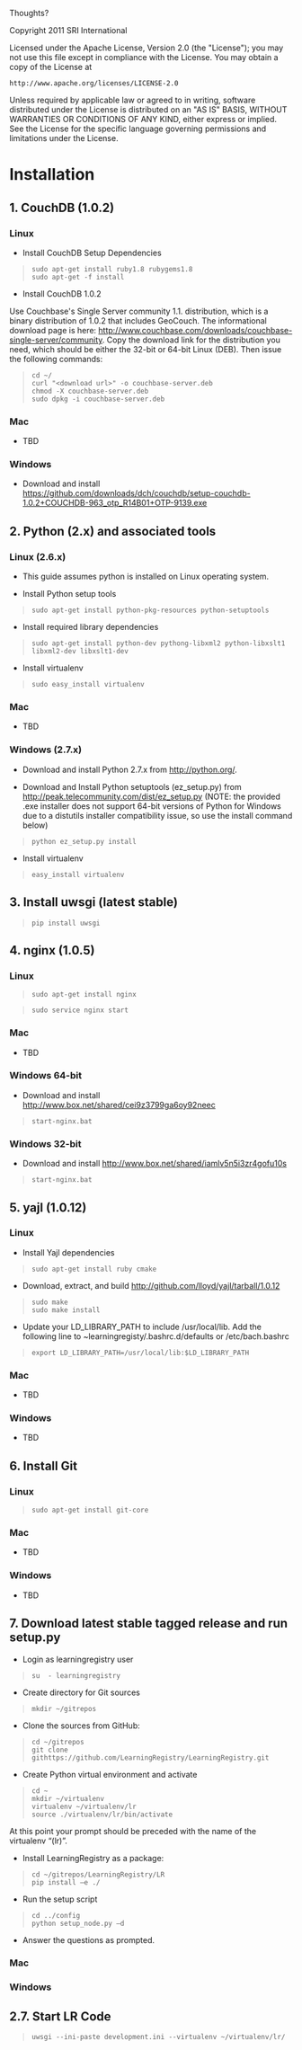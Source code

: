 Thoughts?

Copyright 2011 SRI International

Licensed under the Apache License, Version 2.0 (the "License");
you may not use this file except in compliance with the License.
You may obtain a copy of the License at

    http://www.apache.org/licenses/LICENSE-2.0

Unless required by applicable law or agreed to in writing, software
distributed under the License is distributed on an "AS IS" BASIS,
WITHOUT WARRANTIES OR CONDITIONS OF ANY KIND, either express or implied.
See the License for the specific language governing permissions and
limitations under the License.

# Installation

## 1. CouchDB (1.0.2)

### Linux

* Install CouchDB Setup Dependencies

>     sudo apt-get install ruby1.8 rubygems1.8
>     sudo apt-get -f install

* Install CouchDB 1.0.2

Use Couchbase's Single Server community 1.1. distribution, which is a binary distribution of 1.0.2 that includes GeoCouch.
The informational download page is here: http://www.couchbase.com/downloads/couchbase-single-server/community.  Copy the download link for the distribution you need, which should be either the 32-bit or 64-bit Linux (DEB).  Then issue the following commands:

>     cd ~/
>     curl "<download url>" -o couchbase-server.deb
>     chmod -X couchbase-server.deb
>     sudo dpkg -i couchbase-server.deb

### Mac

* TBD

### Windows

* Download and install https://github.com/downloads/dch/couchdb/setup-couchdb-1.0.2+COUCHDB-963_otp_R14B01+OTP-9139.exe

## 2. Python (2.x) and associated tools

### Linux (2.6.x)

* This guide assumes python is installed on Linux operating system.

* Install Python setup tools

>     sudo apt-get install python-pkg-resources python-setuptools

* Install required library dependencies

>     sudo apt-get install python-dev pythong-libxml2 python-libxslt1 libxml2-dev libxslt1-dev

* Install virtualenv

>     sudo easy_install virtualenv

### Mac

* TBD

### Windows (2.7.x)

* Download and install Python 2.7.x from http://python.org/.

* Download and Install Python setuptools (ez_setup.py) from http://peak.telecommunity.com/dist/ez_setup.py (NOTE: the provided .exe installer does not support 64-bit versions of Python for Windows due to a distutils installer compatibility issue, so use the install command below)

>     python ez_setup.py install

* Install virtualenv

>     easy_install virtualenv

## 3. Install uwsgi (latest stable)

>     pip install uwsgi

## 4. nginx (1.0.5)

### Linux

>     sudo apt-get install nginx

>     sudo service nginx start

### Mac

* TBD

### Windows 64-bit

* Download and install http://www.box.net/shared/cei9z3799ga6oy92neec

>     start-nginx.bat

### Windows 32-bit

* Download and install http://www.box.net/shared/iamlv5n5i3zr4gofu10s

>     start-nginx.bat

## 5. yajl (1.0.12)

### Linux

* Install Yajl dependencies

>     sudo apt-get install ruby cmake

* Download, extract, and build http://github.com/lloyd/yajl/tarball/1.0.12

>     sudo make
>     sudo make install

* Update your LD_LIBRARY_PATH to include /usr/local/lib. Add the following line to ~learningregisty/.bashrc.d/defaults or /etc/bach.bashrc

>     export LD_LIBRARY_PATH=/usr/local/lib:$LD_LIBRARY_PATH

### Mac

* TBD

### Windows

* TBD

## 6. Install Git

### Linux

>     sudo apt-get install git-core

### Mac

* TBD

### Windows

* TBD

## 7. Download latest stable tagged release and run setup.py

* Login as learningregistry user

>     su  - learningregistry

* Create directory for Git sources

>     mkdir ~/gitrepos

* Clone the sources from GitHub:

>     cd ~/gitrepos
>     git clone githttps://github.com/LearningRegistry/LearningRegistry.git

* Create Python virtual environment and activate

>     cd ~
>     mkdir ~/virtualenv
>     virtualenv ~/virtualenv/lr
>     source ./virtualenv/lr/bin/activate

At this point your prompt should be preceded with the name of the virtualenv “(lr)”.

* Install LearningRegistry as a package:

>     cd ~/gitrepos/LearningRegistry/LR
>     pip install –e ./

* Run the setup script

>     cd ../config
>     python setup_node.py –d

* Answer the questions as prompted.

### Mac

### Windows

## 2.7. Start LR Code

>     uwsgi --ini-paste development.ini --virtualenv ~/virtualenv/lr/